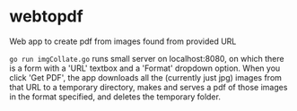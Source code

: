 webtopdf
========

Web app to create pdf from images found from provided URL

`go run imgCollate.go` runs small server on localhost:8080, on which there is a form with a 'URL' textbox and a 'Format' dropdown option. When you click 'Get PDF', the app downloads all the (currently just jpg) images from that URL to a temporary directory, makes and serves a pdf of those images in the format specified, and deletes the temporary folder.
    
